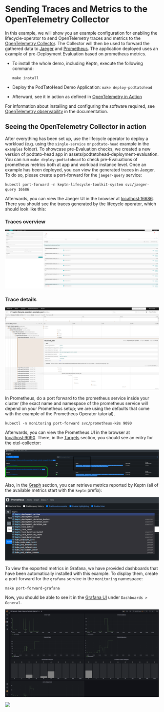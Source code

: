 # Sending Traces and Metrics to the OpenTelemetry Collector

In this example, we will show you an example configuration
for enabling the lifecycle-operator to send OpenTelemetry traces and metrics to the
[OpenTelemetry Collector](https://github.com/open-telemetry/opentelemetry-collector).
The Collector will then be used to forward the gathered data to
[Jaeger](https://www.jaegertracing.io)
and [Prometheus](https://prometheus.io).
The application deployed uses an example of pre-Deployment Evaluation
based on prometheus metrics.

- To install the whole demo, including Keptn,
  execute the following command:

  ```shell
  make install
  ```

- Deploy the PodTatoHead Demo Application: `make deploy-podtatohead`
- Afterward, see it in action as defined in
  [OpenTelemetry in Action](#seeing-the-opentelemetry-collector-in-action)

For information about installing and configuring
the software required, see
[OpenTelemetry observability](../../../docs/content/en/docs/guides/otel.md)
in the documentation.

## Seeing the OpenTelemetry Collector in action

After everything has been set up, use the lifecycle operator
to deploy a workload (e.g. using the `single-service`
or `podtato-head` example in the `examples` folder).
To showcase pre-Evaluation checks,
we created a new version of podtato-head app in
assets/podtetohead-deployment-evaluation.
You can run ``make deploy-podtatohead``
to check pre-Evaluations of prometheus metrics
both at app and workload instance level.
Once an example has been deployed,
you can view the generated traces in Jaeger.
To do so, please create a port-forward
for the `jaeger-query` service:

```shell
kubectl port-forward -n keptn-lifecycle-toolkit-system svc/jaeger-query 16686 
```

Afterwards, you can view the Jaeger UI in the browser at
[localhost:16686](http://localhost:16686).
There you should see the traces generated by the lifecycle operator,
which should look like this:

### Traces overview

![Screenshot of the traces overview in Jaeger](./assets/traces_overview.png)

### Trace details

![Screenshot of a trace in Jaeger](./assets/trace_detail.png)

In Prometheus, do a port forward to the prometheus service
inside your cluster (the exact name and namespace of the
prometheus service will depend on your Prometheus setup;
we are using the defaults that come with
the example of the Prometheus Operator tutorial).

```shell
kubectl -n monitoring port-forward svc/prometheus-k8s 9090
```

Afterwards, you can view the Prometheus UI in the browser at
[localhost:9090](http://localhost:9090).
There, in the
[Targets](http://localhost:9090/targets?search=) section,
you should see an entry for the otel-collector:

![Screenshot of a target in Prometheus](./assets/prometheus_targets.png)

Also, in the
[Graph](http://localhost:9090/graph?g0.expr=&g0.tab=1&g0.stacked=0&g0.show_exemplars=0&g0.range_input=1h)
section, you can retrieve metrics reported by Keptn
(all of the available metrics start with the `keptn` prefix):

![Screenshot of the auto-complete menu in a Prometheus query](./assets/metrics.png)

To view the exported metrics in Grafana,
we have provided dashboards
that have been automatically installed with this example.
To display them,
create a port-forward for the `grafana` service
in the `monitoring` namespace:

```shell
make port-forward-grafana
```

Now, you should be able to see it in the
[Grafana UI](http://localhost:3000/d/wlo2MpIVk/keptn-lifecycle-toolkit-metrics)
under `Dashboards > General`.

![Screenshot of a dashboard in Grafana](./assets/grafana_dashboard.png)

<!-- markdownlint-disable-next-line MD033 MD013 -->
<img referrerpolicy="no-referrer-when-downgrade" src="https://static.scarf.sh/a.png?x-pxid=858843d8-8da2-4ce5-a325-e5321c770a78" />
